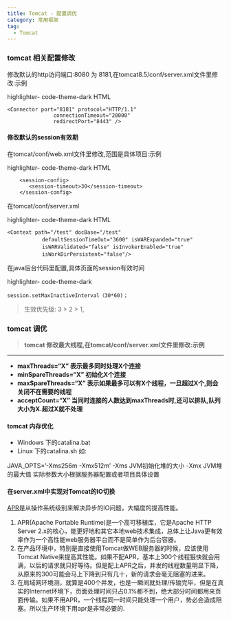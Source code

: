 ```yaml
---
title: Tomcat - 配置调优
category: 常用框架
tag:
  - Tomcat
---
```








### tomcat 相关配置修改

修改默认的http访问端口:8080 为 8181,在tomcat8.5/conf/server.xml文件里修改:示例



highlighter- code-theme-dark HTML

```
<Connector port="8181" protocol="HTTP/1.1"
               connectionTimeout="20000"
               redirectPort="8443" />
```

#### 修改默认的session有效期

在tomcat/conf/web.xml文件里修改,范围是具体项目:示例



highlighter- code-theme-dark HTML

```
    <session-config>
       <session-timeout>30</session-timeout>
    </session-config>
```

在tomcat/conf/server.xml



highlighter- code-theme-dark HTML

```
<Context path="/test" docBase="/test"  
		　　defaultSessionTimeOut="3600" isWARExpanded="true"  
		　　isWARValidated="false" isInvokerEnabled="true"  
		　　isWorkDirPersistent="false"/>
```

在java后台代码里配置,具体页面的session有效时间



highlighter- code-theme-dark

```
session.setMaxInactiveInterval（30*60)；
```

> 生效优先级: 3 > 2 > 1,

###  tomcat 调优

> **tomcat 修改最大线程,在tomcat/conf/server.xml文件里修改:示例**

------

- **maxThreads=“X” 表示最多同时处理X个连接**
- **minSpareThreads=“X” 初始化X个连接**
- **maxSpareThreads=“X” 表示如果最多可以有X个线程，一旦超过X个,则会关闭不在需要的线程**
- **acceptCount=“X” 当同时连接的人数达到maxThreads时,还可以排队,队列大小为X.超过X就不处理**

#### tomcat 内存优化

- Windows 下的catalina.bat
- Linux 下的catalina.sh 如:

JAVA_OPTS=’-Xms256m -Xmx512m’
-Xms JVM初始化堆的大小
-Xmx JVM堆的最大值 实际参数大小根据服务器配置或者项目具体设置



#### 在server.xml中实现对Tomcat的IO切换

[APR](http://apr.apache.org/)是从操作系统级别来解决异步的IO问题，大幅度的提高性能。

1. APR(Apache Portable Runtime)是一个高可移植库，它是Apache HTTP Server 2.x的核心，能更好地和其它本地web技术集成，总体上让Java更有效率作为一个高性能web服务器平台而不是简单作为后台容器。
2. 在产品环境中，特别是直接使用Tomcat做WEB服务器的时候，应该使用Tomcat Native来提高其性能。如果不配APR，基本上300个线程狠快就会用满，以后的请求就只好等待。但是配上APR之后，并发的线程数量明显下降，从原来的300可能会马上下降到只有几十，新的请求会毫无阻塞的进来。
3. 在局域网环境测，就算是400个并发，也是一瞬间就处理/传输完毕，但是在真实的Internet环境下，页面处理时间只占0.1%都不到，绝大部分时间都用来页面传输。如果不用APR，一个线程同一时间只能处理一个用户，势必会造成阻塞。所以生产环境下用apr是非常必要的.

<!-- @include: @article-footer.snippet.md -->     